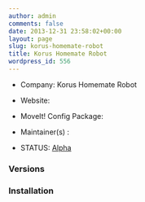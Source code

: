 ```yaml
---
author: admin
comments: false
date: 2013-12-31 23:58:02+00:00
layout: page
slug: korus-homemate-robot
title: Korus Homemate Robot
wordpress_id: 556
---
```



	
  * Company: Korus Homemate Robot

	
  * Website:

	
  * MoveIt! Config Package: 

	
  * Maintainer(s) :

	
  * STATUS: [Alpha](/about/moveit-status#status-code-robots)




### Versions








### Installation






